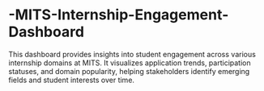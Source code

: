 # -MITS-Internship-Engagement-Dashboard
This dashboard provides insights into student engagement across various internship domains at MITS. It visualizes application trends, participation statuses, and domain popularity, helping stakeholders identify emerging fields and student interests over time.
